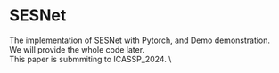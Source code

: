 # SESNet
The implementation of SESNet with Pytorch, and Demo demonstration. \
We will provide the whole code later. \
This paper is submmiting to ICASSP_2024. \
